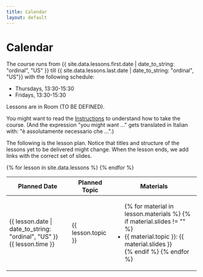 ```yaml
---
title: Calendar
layout: default
---
```

# Calendar

The course runs from {{ site.data.lessons.first.date | date_to_string:
"ordinal", "US" }} till {{ site.data.lessons.last.date |
date_to_string: "ordinal", "US"}} with the following schedule:

-   Thursdays, 13:30-15:30
-   Fridays, 13:30-15:30

Lessons are in Room (TO BE DEFINED).

You might want to read the [Instructions](./instructions) to
understand how to take the course. (And the expression \"you might want
...\" gets translated in Italian with: \"è assolutamente necessario che
...\".)

The following is the lesson plan.  Notice that titles and structure of
the lessons yet to be delivered might change.  When the lesson ends,
we add links with the correct set of slides.

<table>
    <thead>
      <tr>
        <th>Planned Date</th>
        <th>Planned Topic</th>
        <th>Materials</th>
      </tr>      
    </thead>
    <tbody>
    {% for lesson in site.data.lessons %}
    <tr>
    <td>
      {{ lesson.date | date_to_string: "ordinal", "US" }}<br />
      {{ lesson.time }}
    </td>
    <td>{{ lesson.topic }}</td>
    <td>
        <ul>
        {% for material in lesson.materials %}
        {% if material.slides != "" %}
          <li>{{ material.topic }}: {{ material.slides }}</li>
        {% endif %}
        {% endfor %}
        </ul>
    </td>
    </tr>
    {% endfor %}
    </tbody>
</table>
 
